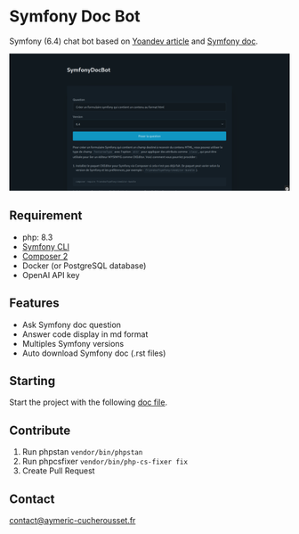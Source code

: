 # Symfony Doc Bot

Symfony (6.4) chat bot based on [Yoandev article](https://yoandev.co/construire-un-rag-en-php-avec-la-doc-de-symfony-llphant-et-openai) and [Symfony doc](https://github.com/symfony/symfony-docs).

![Symfony doc bot](doc/assets/chat-page.png)  

## Requirement

- php: 8.3
- [Symfony CLI](https://github.com/symfony-cli/symfony-cli/releases)
- [Composer 2](https://github.com/composer/composer/releases)
- Docker (or PostgreSQL database)
- OpenAI API key

## Features

- Ask Symfony doc question
- Answer code display in md format
- Multiples Symfony versions
- Auto download Symfony doc (.rst files)

## Starting

Start the project with the following [doc file](doc/Start.md).

## Contribute

1. Run phpstan `vendor/bin/phpstan`
2. Run phpcsfixer `vendor/bin/php-cs-fixer fix`
3. Create Pull Request

## Contact

<contact@aymeric-cucherousset.fr>
